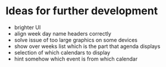 Ideas for further development
=============================

* brighter UI
* align week day name headers correctly
* solve issue of too large graphics on some devices
* show over weeks list which is the part that agenda displays
* selection of which calendars to display
* hint somehow which event is from which calendar


